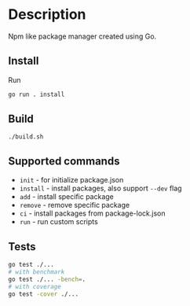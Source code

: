 # Description

Npm like package manager created using Go.

## Install

Run

```bash
go run . install
```

## Build

```
./build.sh
```

## Supported commands

- `init` - for initialize package.json
- `install` - install packages, also support `--dev` flag
- `add` - install specific package
- `remove` - remove specific package
- `ci` - install packages from package-lock.json
- `run` - run custom scripts

## Tests

```bash
go test ./...
# with benchmark
go test ./... -bench=.
# with coverage
go test -cover ./...
```
